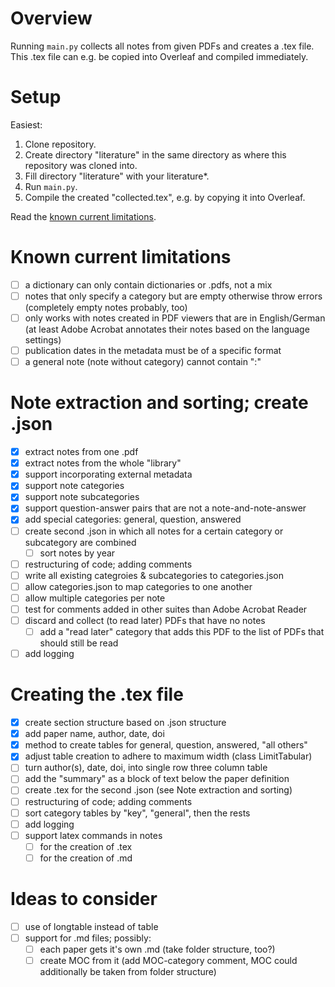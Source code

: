 # Overview

Running `main.py` collects all notes from given PDFs and creates a .tex file. This .tex file can e.g. be copied into Overleaf and compiled immediately.

# Setup
Easiest:
1. Clone repository.
2. Create directory "literature" in the same directory as where this repository was cloned into.
3. Fill directory "literature" with your literature*.
4. Run `main.py`.
5. Compile the created "collected.tex", e.g. by copying it into Overleaf.

Read the [known current limitations](#known-current-limitations).

# Known current limitations

* [ ] a dictionary can only contain dictionaries or .pdfs, not a mix
* [ ] notes that only specify a category but are empty otherwise throw errors (completely empty notes probably, too)
* [ ] only works with notes created in PDF viewers that are in English/German (at least Adobe Acrobat annotates their notes based on the language settings)
* [ ] publication dates in the metadata must be of a specific format
* [ ] a general note (note without category) cannot contain ":" 

# Note extraction and sorting; create .json

- [X] extract notes from one .pdf
- [X] extract notes from the whole "library"
- [X] support incorporating external metadata
- [X] support note categories
- [X] support note subcategories
- [X] support question-answer pairs that are not a note-and-note-answer
- [X] add special categories: general, question, answered
- [ ] create second .json in which all notes for a certain category or subcategory are combined
  - [ ] sort notes by year
- [ ] restructuring of code; adding comments
- [ ] write all existing categroies & subcategories to categories.json
- [ ] allow categories.json to map categories to one another
- [ ] allow multiple categories per note
- [ ] test for comments added in other suites than Adobe Acrobat Reader
- [ ] discard and collect (to read later) PDFs that have no notes 
  - [ ] add a "read later" category that adds this PDF to the list of PDFs that should still be read 
- [ ] add logging

# Creating the .tex file

- [X] create section structure based on .json structure
- [X] add paper name, author, date, doi
- [X] method to create tables for general, question, answered, "all others"
- [X] adjust table creation to adhere to maximum width (class LimitTabular)
- [ ] turn author(s), date, doi, into single row three column table
- [ ] add the "summary" as a block of text below the paper definition
- [ ] create .tex for the second .json (see Note extraction and sorting)
- [ ] restructuring of code; adding comments
- [ ] sort category tables by "key", "general", then the rests
- [ ] add logging
- [ ] support latex commands in notes
  - [ ] for the creation of .tex
  - [ ] for the creation of .md

# Ideas to consider

- [ ] use of longtable instead of table
- [ ] support for .md files; possibly:
  - [ ] each paper gets it's own .md (take folder structure, too?)
  - [ ] create MOC from it (add MOC-category comment, MOC could additionally be taken from folder structure)
